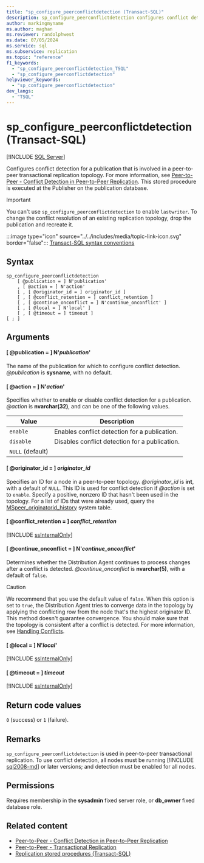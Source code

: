 ```yaml
---
title: "sp_configure_peerconflictdetection (Transact-SQL)"
description: sp_configure_peerconflictdetection configures conflict detection for a publication that is involved in a peer-to-peer transactional replication topology.
author: markingmyname
ms.author: maghan
ms.reviewer: randolphwest
ms.date: 07/05/2024
ms.service: sql
ms.subservice: replication
ms.topic: "reference"
f1_keywords:
  - "sp_configure_peerconflictdetection_TSQL"
  - "sp_configure_peerconflictdetection"
helpviewer_keywords:
  - "sp_configure_peerconflictdetection"
dev_langs:
  - "TSQL"
---
```

# sp_configure_peerconflictdetection (Transact-SQL)

[!INCLUDE [SQL Server](../../includes/applies-to-version/sqlserver.md)]

Configures conflict detection for a publication that is involved in a peer-to-peer transactional replication topology. For more information, see [Peer-to-Peer - Conflict Detection in Peer-to-Peer Replication](../replication/transactional/peer-to-peer-conflict-detection-in-peer-to-peer-replication.md). This stored procedure is executed at the Publisher on the publication database.

> [!IMPORTANT]  
> You can't use `sp_configure_peerconflictdetection` to enable `lastwriter`. To change the conflict resolution of an existing replication topology, drop the publication and recreate it.

:::image type="icon" source="../../includes/media/topic-link-icon.svg" border="false"::: [Transact-SQL syntax conventions](../../t-sql/language-elements/transact-sql-syntax-conventions-transact-sql.md)

## Syntax

```syntaxsql
sp_configure_peerconflictdetection
    [ @publication = ] N'publication'
    , [ @action = ] N'action'
    [ , [ @originator_id = ] originator_id ]
    [ , [ @conflict_retention = ] conflict_retention ]
    [ , [ @continue_onconflict = ] N'continue_onconflict' ]
    [ , [ @local = ] N'local' ]
    [ , [ @timeout = ] timeout ]
[ ; ]
```

## Arguments

#### [ @publication = ] N'*publication*'

The name of the publication for which to configure conflict detection. *@publication* is **sysname**, with no default.

#### [ @action = ] N'*action*'

Specifies whether to enable or disable conflict detection for a publication. *@action* is **nvarchar(32)**, and can be one of the following values.

| Value | Description |
| --- | --- |
| `enable` | Enables conflict detection for a publication. |
| `disable` | Disables conflict detection for a publication. |
| `NULL` (default) | |

#### [ @originator_id = ] *originator_id*

Specifies an ID for a node in a peer-to-peer topology. *@originator_id* is **int**, with a default of `NULL`. This ID is used for conflict detection if *@action* is set to `enable`. Specify a positive, nonzero ID that hasn't been used in the topology. For a list of IDs that were already used, query the [MSpeer_originatorid_history](../system-tables/mspeer-originatorid-history-transact-sql.md) system table.

#### [ @conflict_retention = ] *conflict_retention*

[!INCLUDE [ssInternalOnly](../../includes/ssinternalonly-md.md)]

#### [ @continue_onconflict = ] N'*continue_onconflict*'

Determines whether the Distribution Agent continues to process changes after a conflict is detected. *@continue_onconflict* is **nvarchar(5)**, with a default of `false`.

> [!CAUTION]  
> We recommend that you use the default value of `false`. When this option is set to `true`, the Distribution Agent tries to converge data in the topology by applying the conflicting row from the node that's the highest originator ID. This method doesn't guarantee convergence. You should make sure that the topology is consistent after a conflict is detected. For more information, see [Handling Conflicts](../replication/transactional/peer-to-peer-conflict-detection-in-peer-to-peer-replication.md#handling-conflicts).

#### [ @local = ] N'*local*'

[!INCLUDE [ssInternalOnly](../../includes/ssinternalonly-md.md)]

#### [ @timeout = ] *timeout*

[!INCLUDE [ssInternalOnly](../../includes/ssinternalonly-md.md)]

## Return code values

`0` (success) or `1` (failure).

## Remarks

`sp_configure_peerconflictdetection` is used in peer-to-peer transactional replication. To use conflict detection, all nodes must be running [!INCLUDE [sql2008-md](../../includes/sql2008-md.md)] or later versions; and detection must be enabled for all nodes.

## Permissions

Requires membership in the **sysadmin** fixed server role, or **db_owner** fixed database role.

## Related content

- [Peer-to-Peer - Conflict Detection in Peer-to-Peer Replication](../replication/transactional/peer-to-peer-conflict-detection-in-peer-to-peer-replication.md)
- [Peer-to-Peer - Transactional Replication](../replication/transactional/peer-to-peer-transactional-replication.md)
- [Replication stored procedures (Transact-SQL)](replication-stored-procedures-transact-sql.md)
